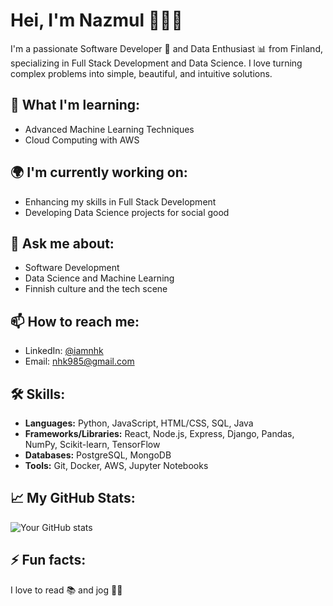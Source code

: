 # Hei, I'm Nazmul 🌲🇫🇮

I'm a passionate Software Developer 🚀 and Data Enthusiast 📊 from Finland, specializing in Full Stack Development and Data Science. I love turning complex problems into simple, beautiful, and intuitive solutions.

## 🌱 What I'm learning:

- Advanced Machine Learning Techniques
- Cloud Computing with AWS

## 🌍 I'm currently working on:

- Enhancing my skills in Full Stack Development
- Developing Data Science projects for social good

## 💬 Ask me about:

- Software Development
- Data Science and Machine Learning
- Finnish culture and the tech scene

## 📫 How to reach me:

- LinkedIn: [@iamnhk](https://www.linkedin.com/in/iamnhk/)
- Email: [nhk985@gmail.com](mailto:nhk985@gmail.com)

## 🛠 Skills:

- **Languages:** Python, JavaScript, HTML/CSS, SQL, Java
- **Frameworks/Libraries:** React, Node.js, Express, Django, Pandas, NumPy, Scikit-learn, TensorFlow
- **Databases:** PostgreSQL, MongoDB
- **Tools:** Git, Docker, AWS, Jupyter Notebooks


## 📈 My GitHub Stats:

![Your GitHub stats](https://github-readme-stats.vercel.app/api?username=iamnhk&show_icons=true&theme=radical)

## ⚡ Fun facts:

I love to read 📚 and jog 🏃‍♂️


